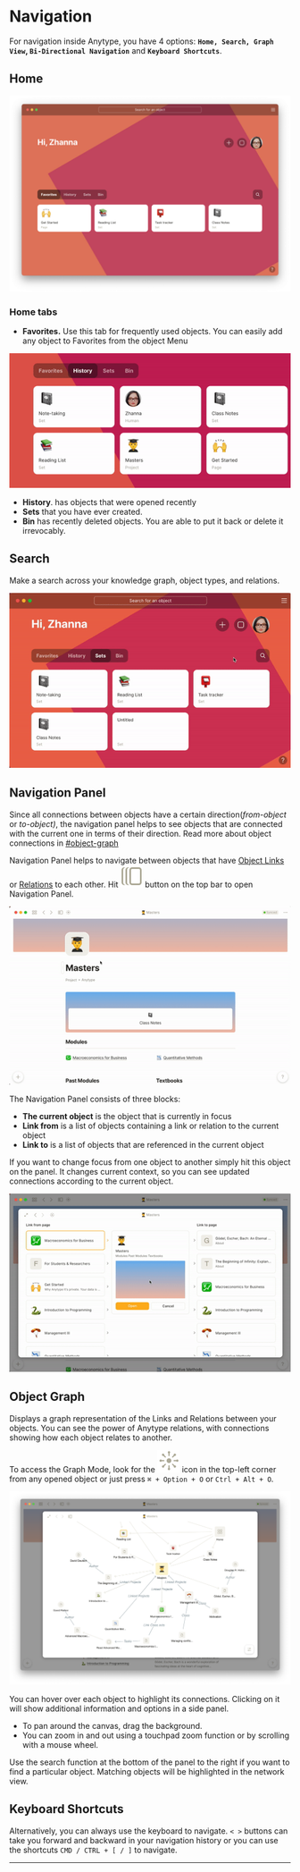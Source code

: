 # Navigation

For navigation inside Anytype, you have 4 options: **`Home, Search, Graph View`, `Bi-Directional Navigation`** and **`Keyboard Shortcuts`**.

## Home

![](<../.gitbook/assets/Screenshot 2021-11-11 at 16.04.00.png>)

### Home tabs

* **Favorites.** Use this tab for frequently used objects. You can easily add any object to Favorites from the object Menu

![Adding object to Favorites](../.gitbook/assets/ezgif-2-b73c8e1a497a.gif)

* **History**. has objects that were opened recently
* **Sets** that you have ever created.
* **Bin** has recently deleted objects. You are able to put it back or delete it irrevocably.

## Search

Make a search across your knowledge graph, object types, and relations.

![](../.gitbook/assets/ezgif-3-124675fdcc1c.gif)

## Navigation Panel

Since all connections between objects have a certain direction(_from-object_ or _to-object)_, the navigation panel helps to see objects that are connected with the current one in terms of their direction. Read more about object connections in [#object-graph](navigation.md#object-graph "mention")

Navigation Panel helps to navigate between objects that have [Object Links](../fundamentals/object/blocks-and-canvas/relations-mentions-and-object-links.md#as-object-link) or [Relations](../fundamentals/relation.md) to each other. Hit ![](../.gitbook/assets/nav.svg) button on the top bar to open Navigation Panel.

![](../.gitbook/assets/ezgif-2-61fd939d2515.gif)

The Navigation Panel consists of three blocks:

* **The current object** is the object that is currently in focus
* **Link from** is a list of objects containing a link or relation to the current object
* **Link to** is a list of objects that are referenced in the current object

If you want to change focus from one object to another simply hit this object on the panel. It changes current context, so you can see updated connections according to the current object.

![](../.gitbook/assets/ezgif-2-05163aba6d9a.gif)

## Object Graph

Displays a graph representation of the Links and Relations between your objects. You can see the power of Anytype relations, with connections showing how each object relates to another.

To access the Graph Mode, look for the ![](<../.gitbook/assets/graph (1).svg>) icon in the top-left corner from any opened object or just press `⌘ + Option + O` or `Ctrl + Alt + O`.

![](<../.gitbook/assets/Screenshot 2021-11-11 at 17.40.40.png>)

You can hover over each object to highlight its connections. Clicking on it will show additional information and options in a side panel.

* To pan around the canvas, drag the background.
* You can zoom in and out using a touchpad zoom function or by scrolling with a mouse wheel.

Use the search function at the bottom of the panel to the right if you want to find a particular object. Matching objects will be highlighted in the network view.

## Keyboard Shortcuts

Alternatively, you can always use the keyboard to navigate. `< >` buttons can take you forward and backward in your navigation history or you can use the shortcuts `CMD / CTRL + [ / ]` to navigate.

***
